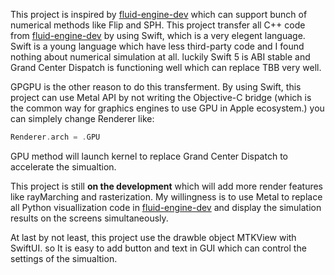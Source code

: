 This project is inspired by [fluid-engine-dev](https://github.com/doyubkim/fluid-engine-dev) which can support bunch of numerical methods like Flip and SPH. This project transfer all C++ code from [fluid-engine-dev](https://github.com/doyubkim/fluid-engine-dev) by using Swift, which is a very elegent language. Swift is a young language which have less third-party code and I found nothing about numerical simulation at all. luckily Swift 5 is ABI stable and Grand Center Dispatch is functioning well which can replace TBB very well. 

GPGPU is the other reason to do this transferment. By using Swift,  this project can use Metal API by not writing the Objective-C bridge (which is the common way for graphics engines to use GPU in Apple ecosystem.) you can simplely change Renderer like:

```Swift
Renderer.arch = .GPU
```

GPU method will launch kernel to replace Grand Center Dispatch to accelerate the simualtion.

This project is still **on the development** which will add more render features like rayMarching and rasterization. My willingness is to use Metal to replace all Python visuallization code in [fluid-engine-dev](https://github.com/doyubkim/fluid-engine-dev) and display the simulation results on the screens simultaneously.

At last by not least, this project use the drawble object MTKView with SwiftUI. so It is easy to add button and text in GUI which can control the settings of the simualtion.